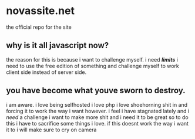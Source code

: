 # novassite.net
the official repo for the site

## why is it all javascript now?
the reason for this is because i want to challenge myself.
i need ***limits***
i need to use the free edition of something and challenge myself to work client side instead of server side.

## you have become what youve sworn to destroy.
i am aware.
i love being selfhosted i love php i love shoehorning shit in and forcing it to work the way i want
however.
i feel i have stagnated lately and i *need* a challenge
i want to make more shit and i need it to be great
so to do this i have to sacrifice some things i love.
if this doesnt work the way i want it to i will make sure to cry on camera
